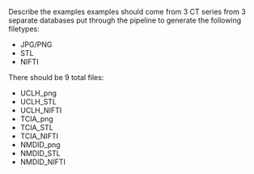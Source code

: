 Describe the examples
examples should come from 3 CT series from 3 separate databases put through the pipeline to generate the following filetypes:
- JPG/PNG 
- STL
- NIFTI

There should be 9 total files:
- UCLH_png
- UCLH_STL
- UCLH_NIFTI
- TCIA_png
- TCIA_STL
- TCIA_NIFTI
- NMDID_png
- NMDID_STL
- NMDID_NIFTI
